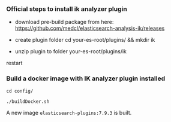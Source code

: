 ### Official steps to install ik analyzer plugin
* download pre-build package from here: https://github.com/medcl/elasticsearch-analysis-ik/releases

* create plugin folder cd your-es-root/plugins/ && mkdir ik

* unzip plugin to folder your-es-root/plugins/ik  

restart

### Build a docker image with IK analyzer plugin installed
```jshelllanguage
cd config/

./buildDocker.sh

```
A new image ```elasticsearch-plugins:7.9.3``` is built.



